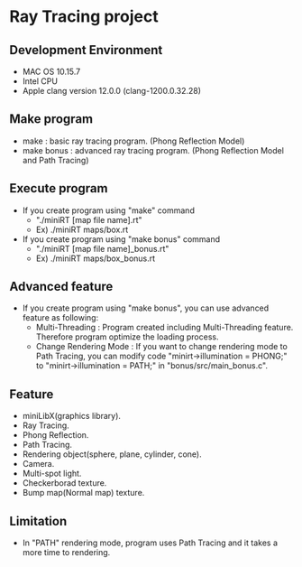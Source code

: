 # Ray Tracing project
## Development Environment
- MAC OS 10.15.7
- Intel CPU
- Apple clang version 12.0.0 (clang-1200.0.32.28)

## Make program
- make : basic ray tracing program. (Phong Reflection Model)
- make bonus : advanced ray tracing program. (Phong Reflection Model and Path Tracing)

## Execute program
- If you create program using "make" command
  - "./miniRT [map file name].rt"
  - Ex) ./miniRT maps/box.rt
- If you create program using "make bonus" command
  - "./miniRT [map file name]_bonus.rt"
  - Ex) ./miniRT maps/box_bonus.rt

## Advanced feature
- If you create program using "make bonus", you can use advanced feature as following:
  - Multi-Threading : Program created including Multi-Threading feature. Therefore program optimize the loading process.
  - Change Rendering Mode : If you want to change rendering mode to Path Tracing, you can modify code "minirt->illumination = PHONG;" to "minirt->illumination = PATH;" in "bonus/src/main_bonus.c".

## Feature
- miniLibX(graphics library).
- Ray Tracing.
- Phong Reflection.
- Path Tracing.
- Rendering object(sphere, plane, cylinder, cone).
- Camera.
- Multi-spot light.
- Checkerborad texture.
- Bump map(Normal map) texture.

## Limitation
- In "PATH" rendering mode, program uses Path Tracing and it takes a more time to rendering.
